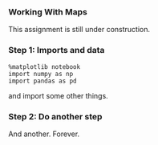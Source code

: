 ### Working With Maps

This assignment is still under construction.

### Step 1: Imports and data

```
%matplotlib notebook
import numpy as np
import pandas as pd
```

and import some other things.


### Step 2: Do another step

And another. Forever.